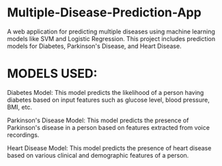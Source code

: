 # Multiple-Disease-Prediction-App

A web application for predicting multiple diseases using machine learning models like SVM and Logistic Regression. This project includes prediction models for Diabetes, Parkinson's Disease, and Heart Disease.

# MODELS USED:

Diabetes Model: This model predicts the likelihood of a person having diabetes based on input features such as glucose level, blood pressure, BMI, etc.

Parkinson's Disease Model: This model predicts the presence of Parkinson's disease in a person based on features extracted from voice recordings.

Heart Disease Model: This model predicts the presence of heart disease based on various clinical and demographic features of a person.
